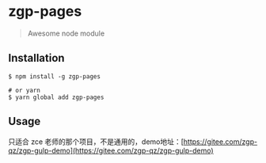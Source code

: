 # zgp-pages

> Awesome node module

## Installation

```shell
$ npm install -g zgp-pages 

# or yarn
$ yarn global add zgp-pages
```

## Usage

只适合 zce 老师的那个项目，不是通用的，demo地址：[https://gitee.com/zgp-qz/zgp-gulp-demo](https://gitee.com/zgp-qz/zgp-gulp-demo)

